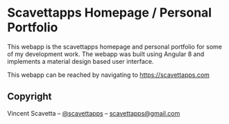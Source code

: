 # Scavettapps Homepage / Personal Portfolio

This webapp is the scavettapps homepage and personal portfolio for some of my development work. The webapp was built using Angular 8 and implements a material design based user interface. 

This webapp can be reached by navigating to https://scavettapps.com

## Copyright

Vincent Scavetta – [@scavettapps](https://twitter.com/scavettapps) – scavettapps@gmail.com
